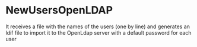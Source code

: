 # NewUsersOpenLDAP
It receives a file with the names of the users (one by line) and generates an ldif file to import it to the OpenLdap server with a default password for each user
